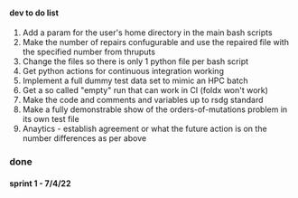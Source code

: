 #### dev to do list
1. Add a param for the user's home directory in the main bash scripts
2. Make the number of repairs confugurable and use the repaired file with the specified number from thruputs
3. Change the files so there is only 1 python file per bash script
4. Get python actions for continuous integration working
5. Implement a full dummy test data set to mimic an HPC batch
6. Get a so called "empty" run that can work in CI (foldx won't work)
7. Make the code and comments and variables up to rsdg standard
8. Make a fully demonstrable show of the orders-of-mutations problem in its own test file
9. Anaytics - establish agreement or what the future action is on the number differences as per above


### done
#### sprint 1 - 7/4/22
